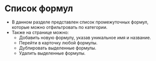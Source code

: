 # Список формул
* В данном разделе представлен список промежуточных формул, которые можно отфильтровать по категории.
* Также на странице можно:
    + Добавить новую формулу, указав уникальное имя и название.
    + Перейти в карточку любой формулы.
    + Дублировать выделенные формулы.
    + Удалить выделенные формулы.
